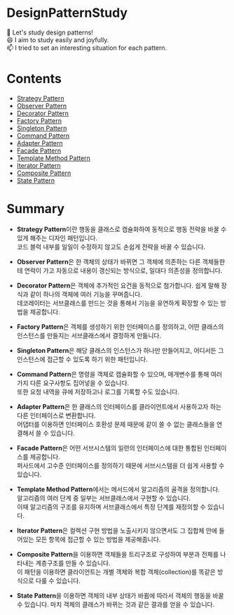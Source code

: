 # DesignPatternStudy
🌱 Let's study design patterns!   
😄 I aim to study easily and joyfully.  
📫 I tried to set an interesting situation for each pattern.   
  

# Contents  

*  [Strategy Pattern](https://github.com/LeeYongjun1030/DesignPatternStudy/tree/master/Strategy_pattern#readme)  
*  [Observer Pattern](https://github.com/LeeYongjun1030/DesignPatternStudy/tree/master/Observer_pattern#readme)  
*  [Decorator Pattern](https://github.com/LeeYongjun1030/DesignPatternStudy/tree/master/Decorator_pattern#readme)   
*  [Factory Pattern](https://github.com/LeeYongjun1030/DesignPatternStudy/blob/master/Factory_pattern#readme)
*  [Singleton Pattern](https://github.com/LeeYongjun1030/DesignPatternStudy/tree/master/Singleton_pattern#readme)  
*  [Command Pattern](https://github.com/LeeYongjun1030/DesignPatternStudy/tree/master/Command_pattern#readme)  
*  [Adapter Pattern](https://github.com/LeeYongjun1030/DesignPatternStudy/tree/master/Adapter_pattern#readme)  
*  [Facade Pattern](https://github.com/LeeYongjun1030/DesignPatternStudy/tree/master/Facade_pattern#readme)  
*  [Template Method Pattern](https://github.com/LeeYongjun1030/DesignPatternStudy/tree/master/Template_Method_pattern#readme)  
*  [Iterator Pattern](https://github.com/LeeYongjun1030/DesignPatternStudy/tree/master/Iterator_pattern#readme)
*  [Composite Pattern](https://github.com/LeeYongjun1030/DesignPatternStudy/tree/master/Composite_pattern#readme)
*  [State Pattern](https://github.com/LeeYongjun1030/DesignPatternStudy/tree/master/State_pattern#readme)



# Summary
* **Strategy Pattern**이란 행동을 클래스로 캡슐화하여 동적으로 행동 전략을 바꿀 수 있게 해주는 디자인 패턴입니다.   
코드 블럭 내부를 일일이 수정하지 않고도 손쉽게 전략을 바꿀 수 있습니다. 

* **Observer Pattern**은 한 객체의 상태가 바뀌면 그 객체에 의존하는 다른 객체들한테 연락이 가고 자동으로 내용이 갱신되는 방식으로, 일대다 의존성을 정의합니다.   

* **Decorator Pattern**은 객체에 추가적인 요건을 동적으로 첨가합니다. 쉽게 말해 장식과 같이 하나의 객체에 여러 기능을 꾸며줍니다.   
데코레이터는 서브클래스를 만드는 것을 통해서 기능을 유연하게 확장할 수 있는 방법을 제공합니다. 


* **Factory Pattern**은 객체를 생성하기 위한 인터페이스를 정의하고, 어떤 클래스의 인스턴스를 만들지는 서브클래스에서 결정하게 만듦니다.


* **Singleton Pattern**은 해당 클래스의 인스턴스가 하나만 만들어지고, 어디서든 그 인스턴스에 접근할 수 있도록 하기 위한 패턴입니다.   

* **Command Pattern**은 명령을 객체로 캡슐화할 수 있으며, 매개변수를 통해 여러가지 다른 요구사항도 집어넣을 수 있습니다.   
또한 요청 내역을 큐에 저장하고나 로그를 기록할 수도 있습니다. 


* **Adapter Pattern**은 한 클래스의 인터페이스를 클라이언트에서 사용하고자 하는 다른 인터페이스로 변환합니다.  
어댑터를 이용하면 인터페이스 호환성 문제 때문에 같이 쓸 수 없는 클래스들을 연결해서 쓸 수 있습니다.  

   
* **Facade Pattern**은 어떤 서브시스템의 일련의 인터페이스에 대한 통합된 인터페이스를 제공합니다.   
퍼사드에서 고수준 인터페이스를 정의하기 때문에 서브시스템을 더 쉽게 사용할 수 있습니다. 


* **Template Method Pattern**에서는 메서드에서 알고리즘의 골격을 정의합니다.   
알고리즘의 여러 단계 중 일부는 서브클래스에서 구현할 수 있습니다.   
이때 알고리즘의 구조를 유지하며 서브클래스에서 특정 단계를 재정의할 수 있습니다.     


* **Iterator Pattern**은 컬렉션 구현 방법을 노출시키지 않으면서도 그 집합체 안에 들어있는 모든 항목에 접근할 수 있는 방법을 제공해줍니다.   

* **Composite Pattern**을 이용하면 객체들을 트리구조로 구성하여 부분과 전체를 나타내는 계층구조를 만들 수 있습니다.  
이 패턴을 이용하면 클라이언트는 개별 객체와 복합 객체(collection)를 똑같은 방식으로 다룰 수 있습니다. 

* **State Pattern**을 이용하면 객체의 내부 상태가 바뀜에 따라서 객체의 행동을 바꿀 수 있습니다.
마치 객체의 클래스가 바뀌는 것과 같은 결과를 얻을 수 있습니다.














